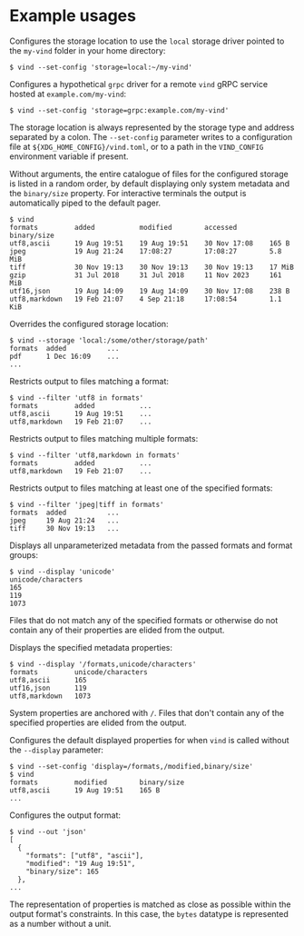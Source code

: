 # Example usages

Configures the storage location to use the `local` storage driver pointed to the `my-vind` folder in your home directory:
```console
$ vind --set-config 'storage=local:~/my-vind'
```
Configures a hypothetical `grpc` driver for a remote `vind` gRPC service hosted at `example.com/my-vind`:
```console
$ vind --set-config 'storage=grpc:example.com/my-vind'
```
The storage location is always represented by the storage type and address separated by a colon. The `--set-config` parameter writes to a configuration file at `${XDG_HOME_CONFIG}/vind.toml`, or to a path in the `VIND_CONFIG` environment variable if present.

Without arguments, the entire catalogue of files for the configured storage is listed in a random order, by default displaying only system metadata and the `binary/size` property. For interactive terminals the output is automatically piped to the default pager.
```console
$ vind
formats         added           modified        accessed        binary/size
utf8,ascii      19 Aug 19:51    19 Aug 19:51    30 Nov 17:08    165 B
jpeg            19 Aug 21:24    17:08:27        17:08:27        5.8 MiB
tiff            30 Nov 19:13    30 Nov 19:13    30 Nov 19:13    17 MiB
gzip            31 Jul 2018     31 Jul 2018     11 Nov 2023     161 MiB
utf16,json      19 Aug 14:09    19 Aug 14:09    30 Nov 17:08    238 B
utf8,markdown   19 Feb 21:07    4 Sep 21:18     17:08:54        1.1 KiB
```

Overrides the configured storage location:
```console
$ vind --storage 'local:/some/other/storage/path'
formats  added          ...
pdf      1 Dec 16:09    ...
...
```

Restricts output to files matching a format:
```console
$ vind --filter 'utf8 in formats'
formats         added           ...
utf8,ascii      19 Aug 19:51    ...
utf8,markdown   19 Feb 21:07    ...
```

Restricts output to files matching multiple formats:
```console
$ vind --filter 'utf8,markdown in formats'
formats         added           ...
utf8,markdown   19 Feb 21:07    ...
```

Restricts output to files matching at least one of the specified formats:
```console
$ vind --filter 'jpeg|tiff in formats'
formats  added          ...
jpeg     19 Aug 21:24   ...
tiff     30 Nov 19:13   ...
```

Displays all unparameterized metadata from the passed formats and format groups:
```console
$ vind --display 'unicode'
unicode/characters
165
119
1073
```
Files that do not match any of the specified formats or otherwise do not contain any of their properties are elided from the output.

Displays the specified metadata properties:
```console
$ vind --display '/formats,unicode/characters'
formats         unicode/characters
utf8,ascii      165
utf16,json      119
utf8,markdown   1073
```
System properties are anchored with `/`. Files that don't contain any of the specified properties are elided from the output.

Configures the default displayed properties for when `vind` is called without the `--display` parameter:
```console
$ vind --set-config 'display=/formats,/modified,binary/size'
$ vind
formats         modified        binary/size
utf8,ascii      19 Aug 19:51    165 B
...
```

Configures the output format:
```console
$ vind --out 'json'
[
  {
    "formats": ["utf8", "ascii"],
    "modified": "19 Aug 19:51",
    "binary/size": 165
  },
...
```
The representation of properties is matched as close as possible within the output format's constraints. In this case, the `bytes` datatype is represented as a number without a unit.
